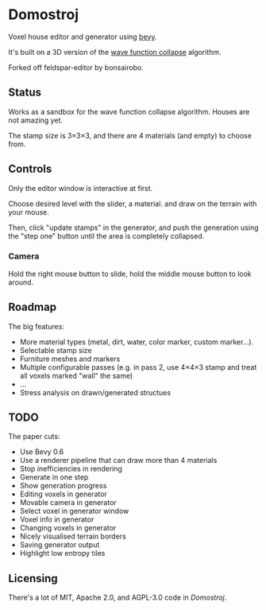 # Domostroj

Voxel house editor and generator using [bevy](https://github.com/bevyengine/bevy).

It's built on a 3D version of the [wave function collapse](https://github.com/mxgmn/WaveFunctionCollapse) algorithm.

Forked off feldspar-editor by bonsairobo.

## Status

Works as a sandbox for the wave function collapse algorithm. Houses are not amazing yet.

The stamp size is 3×3×3, and there are 4 materials (and empty) to choose from.

## Controls

Only the editor window is interactive at first.

Choose desired level with the slider, a material. and draw on the terrain with your mouse.

Then, click "update stamps" in the generator, and push the generation using the "step one" button until the area is completely collapsed.

### Camera

Hold the right mouse button to slide, hold the middle mouse button to look around.

## Roadmap

The big features:

- More material types (metal, dirt, water, color marker, custom marker...).
- Selectable stamp size
- Furniture meshes and markers
- Multiple configurable passes (e.g. in pass 2, use 4×4×3 stamp and treat all voxels marked "wall" the same)
- ...
- Stress analysis on drawn/generated structues

## TODO

The paper cuts:

- Use Bevy 0.6
- Use a renderer pipeline that can draw more than 4 materials
- Stop inefficiencies in rendering
- Generate in one step
- Show generation progress
- Editing voxels in generator
- Movable camera in generator
- Select voxel in generator window
- Voxel info in generator
- Changing voxels in generator
- Nicely visualised terrain borders
- Saving generator output
- Highlight low entropy tiles

## Licensing

There's a lot of MIT, Apache 2.0, and AGPL-3.0 code in *Domostroj*.
